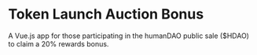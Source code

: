 # Token Launch Auction Bonus

A Vue.js app for those participating in the humanDAO public sale ($HDAO) to claim a 20% rewards bonus. 
